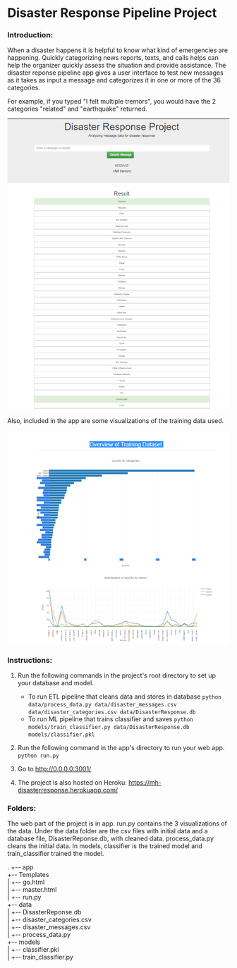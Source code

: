# Disaster Response Pipeline Project

### Introduction:
When a disaster happens it is helpful to know what kind of emergencies are happening.  Quickly categorizing news reports, texts, and calls helps can help the organizer quickly assess the situation and provide assistance.  The disaster reponse pipeline app gives a user interface to test new messages as it takes as input a message and categorizes it in one or more of the 36 categories.  

For example, if you typed "I felt multiple tremors", you would have the 2 categories "related" and "earthquake" returned.

![Alt text](Screenshot1.PNG?raw=true)

Also, included in the app are some visualizations of the training data used.

![Alt text](Screenshot2.PNG?raw=true)

### Instructions:
1. Run the following commands in the project's root directory to set up your database and model.

    - To run ETL pipeline that cleans data and stores in database
        `python data/process_data.py data/disaster_messages.csv data/disaster_categories.csv data/DisasterResponse.db`
    - To run ML pipeline that trains classifier and saves
        `python models/train_classifier.py data/DisasterResponse.db models/classifier.pkl`

2. Run the following command in the app's directory to run your web app.
    `python run.py`

3. Go to http://0.0.0.0:3001/
4. The project is also hosted on Heroku: https://mh-disasterresponse.herokuapp.com/

### Folders:
The web part of the project is in app.  run.py contains the 3 visualizations of the data.
Under the data folder are the csv files with initial data and a database file, DisasterReponse.db, with cleaned data.  process_data.py cleans the initial data.
In models, classifier is the trained model and train_classifier trained the model.  

.
+-- app  
+-- Templates  
|   +-- go.html   
|   +-- master.html  
|   +-- run.py  
+-- data  
|   +-- DisasterReponse.db  
|   +-- disaster_categories.csv  
|   +-- disaster_messages.csv  
|   +-- process_data.py  
+-- models  
|   +-- classifier.pkl  
|   +-- train_classifier.py
    


